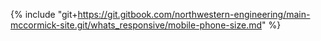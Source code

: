 {% include "git+https://git.gitbook.com/northwestern-engineering/main-mccormick-site.git/whats_responsive/mobile-phone-size.md" %}

